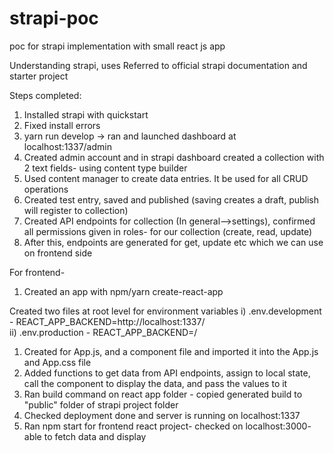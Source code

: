 # strapi-poc
poc for strapi implementation with small react js app

Understanding strapi, uses
Referred to official strapi documentation and starter project

Steps completed: 

1. Installed strapi with quickstart
2. Fixed install errors
3. yarn run develop -> ran and launched dashboard at localhost:1337/admin
4. Created admin account and in strapi dashboard created a collection with 2 text fields- using content type builder
5. Used content manager to create data entries. It be used for all CRUD operations
6. Created test entry, saved and published (saving creates a draft, publish will register to collection)
7. Created API endpoints for collection (In general-->settings), confirmed all permissions given in roles- for our collection (create, read, update)
8. After this, endpoints are generated for get, update etc which we can use on frontend side

For frontend- 
1. Created an app with npm/yarn create-react-app

Created two files at root level for environment variables 
i) .env.development - REACT_APP_BACKEND=http://localhost:1337/  
ii) .env.production - REACT_APP_BACKEND=/
 

1. Created for App.js, and a component file and imported it into the App.js and App.css file
7. Added functions to get data from API endpoints, assign to local state, call the component to display 
the data, and pass the values to it
3. Ran build command on react app folder - copied generated build to "public" folder of strapi project folder
4. Checked deployment done and server is running on localhost:1337
5. Ran npm start for frontend react project- checked on localhost:3000- able to fetch data and display
